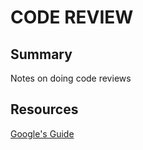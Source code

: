 # CODE REVIEW

## Summary

Notes on doing code reviews

## Resources

[Google's Guide](https://google.github.io/eng-practices/review/reviewer/)
